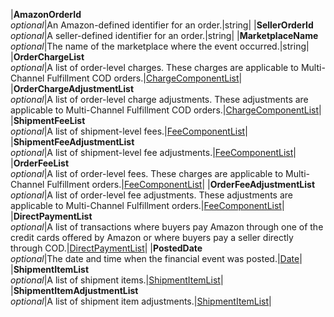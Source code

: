 |**AmazonOrderId**  <br>*optional*|An Amazon-defined identifier for an order.|string|
|**SellerOrderId**  <br>*optional*|A seller-defined identifier for an order.|string|
|**MarketplaceName**  <br>*optional*|The name of the marketplace where the event occurred.|string|
|**OrderChargeList**  <br>*optional*|A list of order-level charges. These charges are applicable to Multi-Channel Fulfillment COD orders.|[ChargeComponentList](#chargecomponentlist)|
|**OrderChargeAdjustmentList**  <br>*optional*|A list of order-level charge adjustments. These adjustments are applicable to Multi-Channel Fulfillment COD orders.|[ChargeComponentList](#chargecomponentlist)|
|**ShipmentFeeList**  <br>*optional*|A list of shipment-level fees.|[FeeComponentList](#feecomponentlist)|
|**ShipmentFeeAdjustmentList**  <br>*optional*|A list of shipment-level fee adjustments.|[FeeComponentList](#feecomponentlist)|
|**OrderFeeList**  <br>*optional*|A list of order-level fees. These charges are applicable to Multi-Channel Fulfillment orders.|[FeeComponentList](#feecomponentlist)|
|**OrderFeeAdjustmentList**  <br>*optional*|A list of order-level fee adjustments. These adjustments are applicable to Multi-Channel Fulfillment orders.|[FeeComponentList](#feecomponentlist)|
|**DirectPaymentList**  <br>*optional*|A list of transactions where buyers pay Amazon through one of the credit cards offered by Amazon or where buyers pay a seller directly through COD.|[DirectPaymentList](#directpaymentlist)|
|**PostedDate**  <br>*optional*|The date and time when the financial event was posted.|[Date](#date)|
|**ShipmentItemList**  <br>*optional*|A list of shipment items.|[ShipmentItemList](#shipmentitemlist)|
|**ShipmentItemAdjustmentList**  <br>*optional*|A list of shipment item adjustments.|[ShipmentItemList](#shipmentitemlist)|
